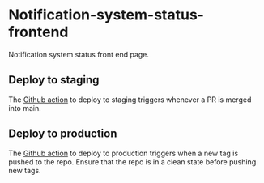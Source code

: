 # Notification-system-status-frontend

Notification system status front end page.

## Deploy to staging

The [Github action](https://github.com/cds-snc/notification-system-status-frontend/blob/main/.github/workflows/upload_to_s3.yml) to deploy to staging triggers whenever a PR is merged into main.

## Deploy to production

The [Github action](https://github.com/cds-snc/notification-system-status-frontend/blob/main/.github/workflows/prod_upload_to_s3.yml) to deploy to production triggers when a new tag is pushed to the repo. Ensure that the repo is in a clean state before pushing new tags.
